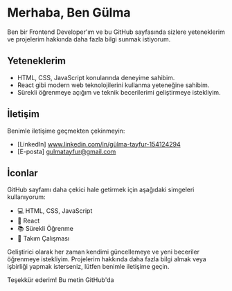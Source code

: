 # Merhaba, Ben Gülma

Ben bir Frontend Developer'ım ve bu GitHub sayfasında sizlere yeteneklerim ve projelerim hakkında daha fazla bilgi sunmak istiyorum.

## Yeteneklerim
- HTML, CSS, JavaScript konularında deneyime sahibim.
- React gibi modern web teknolojilerini kullanma yeteneğine sahibim.
- Sürekli öğrenmeye açığım ve teknik becerilerimi geliştirmeye istekliyim.



## İletişim
Benimle iletişime geçmekten çekinmeyin:
- [LinkedIn] www.linkedin.com/in/gülma-tayfur-154124294
- [E-posta] gulmatayfur@gmail.com

## İconlar
GitHub sayfamı daha çekici hale getirmek için aşağıdaki simgeleri kullanıyorum:
- :computer: HTML, CSS, JavaScript
- :rocket: React
- :books: Sürekli Öğrenme
- :handshake: Takım Çalışması

Geliştirici olarak her zaman kendimi güncellemeye ve yeni beceriler öğrenmeye istekliyim. Projelerim hakkında daha fazla bilgi almak veya işbirliği yapmak isterseniz, lütfen benimle iletişime geçin.

Teşekkür ederim!
Bu metin GitHub'da






